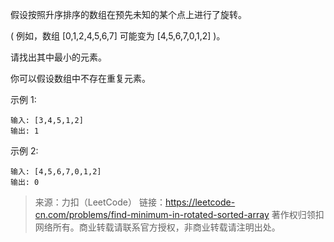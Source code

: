 假设按照升序排序的数组在预先未知的某个点上进行了旋转。

( 例如，数组 [0,1,2,4,5,6,7] 可能变为 [4,5,6,7,0,1,2] )。

请找出其中最小的元素。

你可以假设数组中不存在重复元素。

示例 1:
```
输入: [3,4,5,1,2]
输出: 1
```

示例 2:
```
输入: [4,5,6,7,0,1,2]
输出: 0
```

> 来源：力扣（LeetCode）
> 链接：https://leetcode-cn.com/problems/find-minimum-in-rotated-sorted-array
> 著作权归领扣网络所有。商业转载请联系官方授权，非商业转载请注明出处。